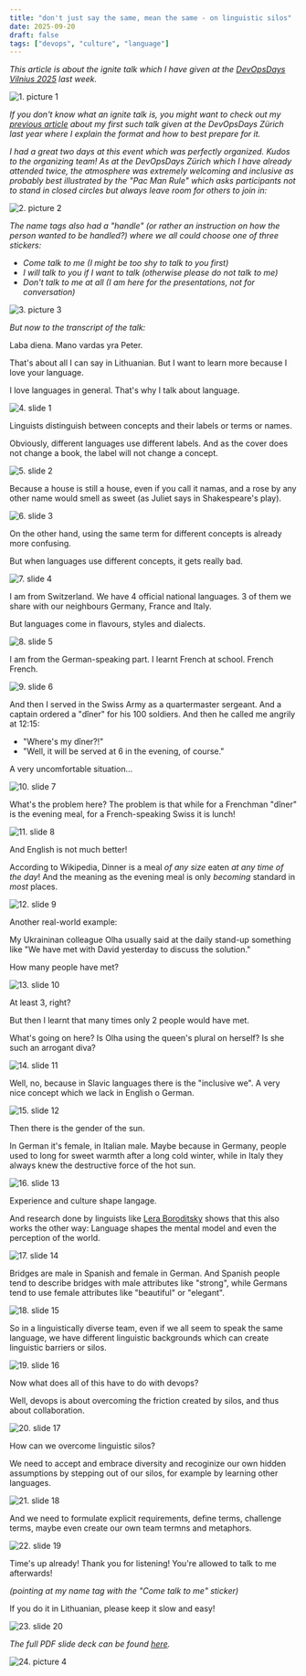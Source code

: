 ```yaml
---
title: "don't just say the same, mean the same - on linguistic silos"
date: 2025-09-20
draft: false
tags: ["devops", "culture", "language"]
---
```


_This article is about the ignite talk which I have given at the [DevOpsDays Vilnius 2025](https://www.devopsdays.lt/) last week._

![1. picture 1](/images/blog/linguistic-silos/presenting_2.jpg)

_If you don't know what an ignite talk is, you might want to check out my [previous article](/blog/wholesome-talk) about my first such talk given at the DevOpsDays Zürich last year where I explain the format and how to best prepare for it._

_I had a great two days at this event which was perfectly organized. Kudos to the organizing team! As at the DevOpsDays Zürich which I have already attended twice, the atmosphere was extremely welcoming and inclusive as probably best illustrated by the "Pac Man Rule" which asks participants not to stand in closed circles but always leave room for others to join in:_

![2. picture 2](/images/blog/linguistic-silos/pac_man_rule.jpg)

_The name tags also had a "handle" (or rather an instruction on how the person wanted to be handled?) where we all could choose one of three stickers:_

* _Come talk to me (I might be too shy to talk to you first)_
* _I will talk to you if I want to talk (otherwise please do not talk to me)_
* _Don't talk to me at all (I am here for the presentations, not for conversation)_

![3. picture 3](/images/blog/linguistic-silos/name_tag.jpg)

_But now to the transcript of the talk:_

Laba diena. Mano vardas yra Peter. 

That's about all I can say in Lithuanian. But I want to learn more because I love your language. 

I love languages in general. That's why I talk about language.

![4. slide 1](/images/blog/linguistic-silos/dodvilnius2025_ignite_peterhaefliger_linguisticsilos_pg01.png)

Linguists distinguish between concepts and their labels or terms or names. 

Obviously, different languages use different labels. And as the cover does not change a book, the label will not change a concept.

![5. slide 2](/images/blog/linguistic-silos/dodvilnius2025_ignite_peterhaefliger_linguisticsilos_pg02.png)

Because a house is still a house, even if you call it namas, and a rose by any other name would smell as sweet (as Juliet says in Shakespeare's play).

![6. slide 3](/images/blog/linguistic-silos/dodvilnius2025_ignite_peterhaefliger_linguisticsilos_pg03.png)

On the other hand, using the same term for different concepts is already more confusing. 

But when languages use different concepts, it gets really bad.

![7. slide 4](/images/blog/linguistic-silos/dodvilnius2025_ignite_peterhaefliger_linguisticsilos_pg04.png)

I am from Switzerland. We have 4 official national languages. 3 of them we share with our neighbours Germany, France and Italy. 

But languages come in flavours, styles and dialects.

![8. slide 5](/images/blog/linguistic-silos/dodvilnius2025_ignite_peterhaefliger_linguisticsilos_pg05.png)

I am from the German-speaking part. I learnt French at school. French French.

![9. slide 6](/images/blog/linguistic-silos/dodvilnius2025_ignite_peterhaefliger_linguisticsilos_pg06.png)

And then I served in the Swiss Army as a quartermaster sergeant. And a captain ordered a "dîner" for his 100 soldiers. And then he called me angrily at 12:15: 

- "Where's my dîner?!"
- "Well, it will be served at 6 in the evening, of course."

A very uncomfortable situation...

![10. slide 7](/images/blog/linguistic-silos/dodvilnius2025_ignite_peterhaefliger_linguisticsilos_pg07.png)

What's the problem here? The problem is that while for a Frenchman "dîner" is the evening meal, for a French-speaking Swiss it is lunch!

![11. slide 8](/images/blog/linguistic-silos/dodvilnius2025_ignite_peterhaefliger_linguisticsilos_pg08.png)

And English is not much better! 

According to Wikipedia, Dinner is a meal _of any size_ eaten _at any time of the day_! And the meaning as the evening meal is only _becoming_ standard in _most_ places.

![12. slide 9](/images/blog/linguistic-silos/dodvilnius2025_ignite_peterhaefliger_linguisticsilos_pg09.png)

Another real-world example: 

My Ukraininan colleague Olha usually said at the daily stand-up something like "We have met with David yesterday to discuss the solution."

How many people have met?

![13. slide 10](/images/blog/linguistic-silos/dodvilnius2025_ignite_peterhaefliger_linguisticsilos_pg10.png)

At least 3, right? 

But then I learnt that many times only 2 people would have met. 

What's going on here? Is Olha using the queen's plural on herself? Is she such an arrogant diva?

![14. slide 11](/images/blog/linguistic-silos/dodvilnius2025_ignite_peterhaefliger_linguisticsilos_pg11.png)

Well, no, because in Slavic languages there is the "inclusive we". A very nice concept which we lack in English o German.

![15. slide 12](/images/blog/linguistic-silos/dodvilnius2025_ignite_peterhaefliger_linguisticsilos_pg12.png)

Then there is the gender of the sun. 

In German it's female, in Italian male. Maybe because in Germany, people used to long for sweet warmth after a long cold winter, while in Italy they always knew the destructive force of the hot sun.

![16. slide 13](/images/blog/linguistic-silos/dodvilnius2025_ignite_peterhaefliger_linguisticsilos_pg13.png)

Experience and culture shape langage. 

And research done by linguists like [Lera Boroditsky](http://lera.ucsd.edu/) shows that this also works the other way: Language shapes the mental model and even the perception of the world.

![17. slide 14](/images/blog/linguistic-silos/dodvilnius2025_ignite_peterhaefliger_linguisticsilos_pg14.png)

Bridges are male in Spanish and female in German. And Spanish people tend to describe bridges with male attributes like "strong", while Germans tend to use female attributes like "beautiful" or "elegant". 

![18. slide 15](/images/blog/linguistic-silos/dodvilnius2025_ignite_peterhaefliger_linguisticsilos_pg15.png)

So in a linguistically diverse team, even if we all seem to speak the same language, we have different linguistic backgrounds which can create linguistic barriers or silos.

![19. slide 16](/images/blog/linguistic-silos/dodvilnius2025_ignite_peterhaefliger_linguisticsilos_pg16.png)

Now what does all of this have to do with devops? 

Well, devops is about overcoming the friction created by silos, and thus about collaboration.

![20. slide 17](/images/blog/linguistic-silos/dodvilnius2025_ignite_peterhaefliger_linguisticsilos_pg17.png)

How can we overcome linguistic silos? 

We need to accept and embrace diversity and recoginize our own hidden assumptions by stepping out of our silos, for example by learning other languages.

![21. slide 18](/images/blog/linguistic-silos/dodvilnius2025_ignite_peterhaefliger_linguisticsilos_pg18.png)

And we need to formulate explicit requirements, define terms, challenge terms, maybe even create our own team termns and metaphors. 

![22. slide 19](/images/blog/linguistic-silos/dodvilnius2025_ignite_peterhaefliger_linguisticsilos_pg19.png)

Time's up already! Thank you for listening! You're allowed to talk to me afterwards! 

_(pointing at my name tag with the "Come talk to me" sticker)_

If you do it in Lithuanian, please keep it slow and easy!

![23. slide 20](/images/blog/linguistic-silos/dodvilnius2025_ignite_peterhaefliger_linguisticsilos_pg20.png)

_The full PDF slide deck can be found [here](/files/blog/linguistic-silos/dodvilnius2025_ignite_peterhaefliger_linguisticsilos.pdf)._

![24. picture 4](/images/blog/linguistic-silos/presenting_1.jpg)
